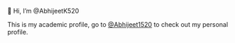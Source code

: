 👋 Hi, I’m @AbhijeetK520

This is my academic profile, go to [@Abhijeet1520](https://github.com/Abhijeet1520) to check out my personal profile.
